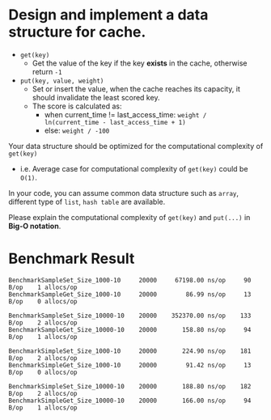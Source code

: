 # Design and implement a data structure for cache.

- `get(key)`
  - Get the value of the key if the key **exists** in the cache, otherwise return `-1`
- `put(key, value, weight)`
  - Set or insert the value, when the cache reaches its capacity, it should invalidate the least scored key.
  - The score is calculated as:
    - when current_time != last_access_time: `weight / ln(current_time - last_access_time + 1)`
    - else: `weight / -100`

Your data structure should be optimized for the computational complexity of `get(key)`
 - i.e. Average case for computational complexity of `get(key)` could be `O(1)`.

In your code, you can assume common data structure such as `array`, different type of `list`, `hash table` are available.

Please explain the computational complexity of `get(key)` and `put(...)` in **Big-O notation**.

# Benchmark Result

```
BenchmarkSampleSet_Size_1000-10     20000     67198.00 ns/op     90 B/op    1 allocs/op
BenchmarkSampleGet_Size_1000-10     20000        86.99 ns/op     13 B/op    0 allocs/op

BenchmarkSampleSet_Size_10000-10    20000    352370.00 ns/op    133 B/op    2 allocs/op
BenchmarkSampleGet_Size_10000-10    20000       158.80 ns/op     94 B/op    1 allocs/op

BenchmarkSimpleSet_Size_1000-10     20000       224.90 ns/op    181 B/op    2 allocs/op
BenchmarkSimpleGet_Size_1000-10     20000        91.42 ns/op     13 B/op    0 allocs/op

BenchmarkSimpleSet_Size_10000-10    20000       188.80 ns/op    182 B/op    2 allocs/op
BenchmarkSimpleGet_Size_10000-10    20000       166.00 ns/op     94 B/op    1 allocs/op
```